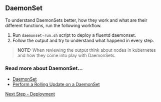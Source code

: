 ## DaemonSet
To understand DaemonSets better, how they work and what are their different functions, run the following workflow.

1. Run `daemonset-run.sh` script to deploy a fluentd daemonset. 
2. Follow the output and try to understand what happend in every step.
> **NOTE:** When reviewing the output think about nodes in kubernetes and how they come into play with DaemonSets.

### Read more about DaemonSet...
- [DaemonSet](https://kubernetes.io/docs/concepts/workloads/controllers/daemonset/)
- [Perform a Rolling Update on a DaemonSet](https://kubernetes.io/docs/tasks/manage-daemon/update-daemon-set/)


[Next Step - Deployment](../deployment/)